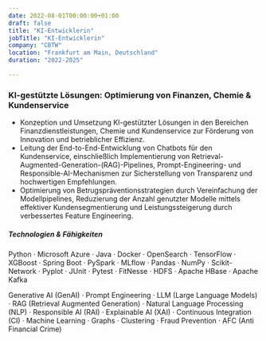 ```yaml
---
date: 2022-08-01T00:00:00+01:00
draft: false
title: "KI-Entwicklerin"
jobTitle: "KI-Entwicklerin"
company: "CBTW"
location: "Frankfurt am Main, Deutschland"
duration: "2022-2025"

---
```

### KI-gestützte Lösungen: Optimierung von Finanzen, Chemie & Kundenservice

- Konzeption und Umsetzung KI-gestützter Lösungen in den Bereichen Finanzdienstleistungen, Chemie und Kundenservice zur Förderung von Innovation und betrieblicher Effizienz.
- Leitung der End-to-End-Entwicklung von Chatbots für den Kundenservice, einschließlich Implementierung von Retrieval-Augmented-Generation-(RAG)-Pipelines, Prompt-Engineering- und Responsible-AI-Mechanismen zur Sicherstellung von Transparenz und hochwertigen Empfehlungen.
- Optimierung von Betrugspräventionsstrategien durch Vereinfachung der Modellpipelines, Reduzierung der Anzahl genutzter Modelle mittels effektiver Kundensegmentierung und Leistungssteigerung durch verbessertes Feature Engineering.

##### Technologien & Fähigkeiten
Python · Microsoft Azure · Java · Docker · OpenSearch · TensorFlow · XGBoost · Spring Boot · PySpark  · MLflow · Pandas · NumPy · Scikit-Network · Pyplot · JUnit · Pytest · FitNesse · HDFS · Apache HBase · Apache Kafka

Generative AI (GenAI)  · Prompt Engineering · LLM (Large Language Models) · RAG (Retrieval Augmented Generation) · Natural Language Processing (NLP) · Responsible AI (RAI) · Explainable AI (XAI) · Continuous Integration (CI) ·  Machine Learning · Graphs · Clustering · Fraud Prevention · AFC (Anti Financial Crime)

